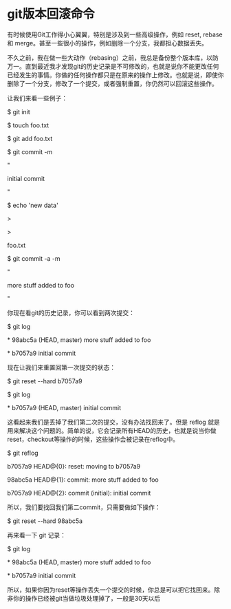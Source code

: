 # git版本回滚命令

有时候使用Git工作得小心翼翼，特别是涉及到一些高级操作，例如 reset, rebase 和 merge。甚至一些很小的操作，例如删除一个分支，我都担心数据丢失。

  


不久之前，我在做一些大动作（rebasing）之前，我总是备份整个版本库，以防万一。直到最近我才发现git的历史记录是不可修改的，也就是说你不能更改任何已经发生的事情。你做的任何操作都只是在原来的操作上修改。也就是说，即使你删除了一个分支，修改了一个提交，或者强制重置，你仍然可以回滚这些操作。

  


让我们来看一些例子：

  


$ git init

$ touch foo.txt

$ git add foo.txt

$ git commit -m 

"

initial commit

"

  


$ echo 'new data' 

&gt;

&gt;

 foo.txt

$ git commit -a -m 

"

more stuff added to foo

"

  


你现在看git的历史记录，你可以看到两次提交：

$ git log

\* 98abc5a \(HEAD, master\) more stuff added to foo

\* b7057a9 initial commit

  


现在让我们来重置回第一次提交的状态：

$ git reset --hard b7057a9

$ git log

\* b7057a9 \(HEAD, master\) initial commit

  


这看起来我们是丢掉了我们第二次的提交，没有办法找回来了。但是 reflog 就是用来解决这个问题的。简单的说，它会记录所有HEAD的历史，也就是说当你做 reset，checkout等操作的时候，这些操作会被记录在reflog中。

  


$ git reflog

b7057a9 HEAD@{0}: reset: moving to b7057a9

98abc5a HEAD@{1}: commit: more stuff added to foo

b7057a9 HEAD@{2}: commit \(initial\): initial commit

  


所以，我们要找回我们第二commit，只需要做如下操作：

$ git reset --hard 98abc5a

  


再来看一下 git 记录：

$ git log

\* 98abc5a \(HEAD, master\) more stuff added to foo

\* b7057a9 initial commit

  


所以，如果你因为reset等操作丢失一个提交的时候，你总是可以把它找回来。除非你的操作已经被git当做垃圾处理掉了，一般是30天以后

